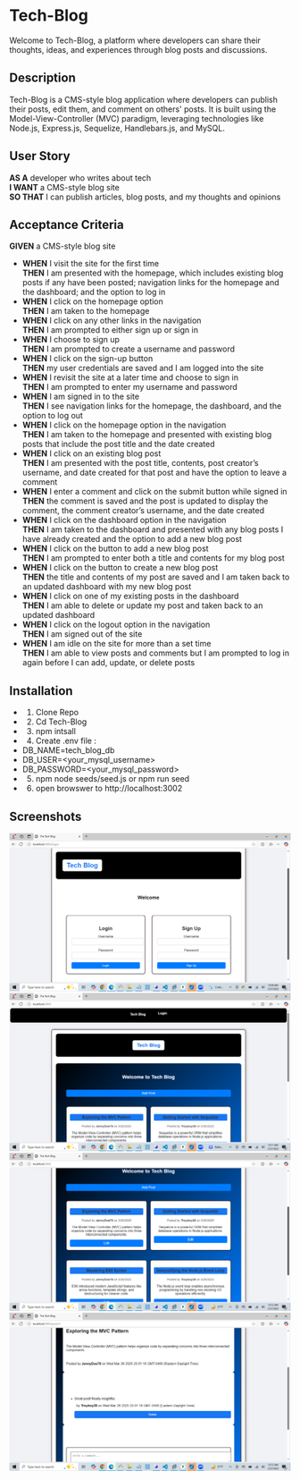 # Tech-Blog
Welcome to Tech-Blog, a platform where developers can share their thoughts, ideas, and experiences through blog posts and discussions.

## Description
Tech-Blog is a CMS-style blog application where developers can publish their posts, edit them, and comment on others' posts. It is built using the Model-View-Controller (MVC) paradigm, leveraging technologies like Node.js, Express.js, Sequelize, Handlebars.js, and MySQL.

## User Story
**AS A** developer who writes about tech  
**I WANT** a CMS-style blog site  
**SO THAT** I can publish articles, blog posts, and my thoughts and opinions  

## Acceptance Criteria
**GIVEN** a CMS-style blog site  
- **WHEN** I visit the site for the first time  
  **THEN** I am presented with the homepage, which includes existing blog posts if any have been posted; navigation links for the homepage and the dashboard; and the option to log in  
- **WHEN** I click on the homepage option  
  **THEN** I am taken to the homepage  
- **WHEN** I click on any other links in the navigation  
  **THEN** I am prompted to either sign up or sign in  
- **WHEN** I choose to sign up  
  **THEN** I am prompted to create a username and password  
- **WHEN** I click on the sign-up button  
  **THEN** my user credentials are saved and I am logged into the site  
- **WHEN** I revisit the site at a later time and choose to sign in  
  **THEN** I am prompted to enter my username and password  
- **WHEN** I am signed in to the site  
  **THEN** I see navigation links for the homepage, the dashboard, and the option to log out  
- **WHEN** I click on the homepage option in the navigation  
  **THEN** I am taken to the homepage and presented with existing blog posts that include the post title and the date created  
- **WHEN** I click on an existing blog post  
  **THEN** I am presented with the post title, contents, post creator’s username, and date created for that post and have the option to leave a comment  
- **WHEN** I enter a comment and click on the submit button while signed in  
  **THEN** the comment is saved and the post is updated to display the comment, the comment creator’s username, and the date created  
- **WHEN** I click on the dashboard option in the navigation  
  **THEN** I am taken to the dashboard and presented with any blog posts I have already created and the option to add a new blog post  
- **WHEN** I click on the button to add a new blog post  
  **THEN** I am prompted to enter both a title and contents for my blog post  
- **WHEN** I click on the button to create a new blog post  
  **THEN** the title and contents of my post are saved and I am taken back to an updated dashboard with my new blog post  
- **WHEN** I click on one of my existing posts in the dashboard  
  **THEN** I am able to delete or update my post and taken back to an updated dashboard  
- **WHEN** I click on the logout option in the navigation  
  **THEN** I am signed out of the site  
- **WHEN** I am idle on the site for more than a set time  
  **THEN** I am able to view posts and comments but I am prompted to log in again before I can add, update, or delete posts  


## Installation

- 1. Clone Repo
- 2. Cd Tech-Blog 
- 3. npm intsall 
- 4. Create .env file :
- DB_NAME=tech_blog_db
- DB_USER=<your_mysql_username>
- DB_PASSWORD=<your_mysql_password>
- 5. npm node seeds/seed.js or npm run seed
- 6. open browswer to http://localhost:3002

## Screenshots
![image Alt](https://github.com/DippaFudd/Tech-Blog/blob/de3d8bda40356a792be4fa812245d3c0c35580fc/2025-03-27.png)
![image Alt](https://github.com/DippaFudd/Tech-Blog/blob/de3d8bda40356a792be4fa812245d3c0c35580fc/2025-03-27%20(1).png)
![image Alt](https://github.com/DippaFudd/Tech-Blog/blob/de3d8bda40356a792be4fa812245d3c0c35580fc/2025-03-27%20(2).png)
![image Alt](https://github.com/DippaFudd/Tech-Blog/blob/de3d8bda40356a792be4fa812245d3c0c35580fc/2025-03-27%20(3).png)



